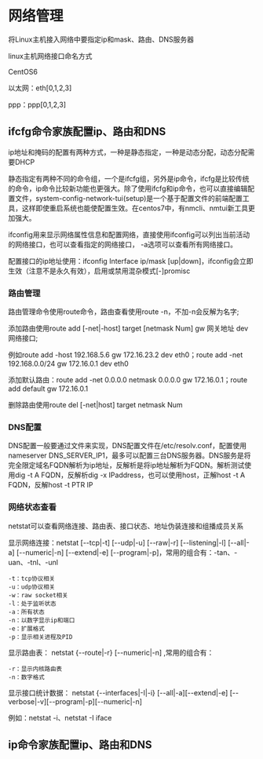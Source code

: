 # 网络管理

将Linux主机接入网络中要指定ip和mask、路由、DNS服务器

linux主机网络接口命名方式

CentOS6

以太网：eth[0,1,2,3]

ppp：ppp[0,1,2,3]

## ifcfg命令家族配置ip、路由和DNS

ip地址和掩码的配置有两种方式，一种是静态指定，一种是动态分配，动态分配需要DHCP

静态指定有两种不同的命令组，一个是ifcfg组，另外是ip命令，ifcfg是比较传统的命令，ip命令比较新功能也更强大。除了使用ifcfg和ip命令，也可以直接编辑配置文件，system-config-network-tui(setup)是一个基于配置文件的前端配置工具，这样即使重启系统也能使配置生效。在centos7中，有nmcli、nmtui新工具更加强大。

ifconfig用来显示网络属性信息和配置网络，直接使用ifconfig可以列出当前活动的网络接口，也可以查看指定的网络接口， -a选项可以查看所有网络接口。

配置接口的ip地址使用：ifconfig Interface ip/mask [up|down]，ifconfig会立即生效（注意不是永久有效），启用或禁用混杂模式[-]promisc

### 路由管理

路由管理命令使用route命令，路由查看使用route -n，不加-n会反解为名字;

添加路由使用route add [-net|-host] target [netmask Num] gw 网关地址 dev 网络接口;

例如route add -host 192.168.5.6 gw 172.16.23.2 dev eth0；route add -net  192.168.0.0/24 gw 172.16.0.1 dev eth0

添加默认路由：route add -net 0.0.0.0 netmask 0.0.0.0 gw 172.16.0.1；route add default gw 172.16.0.1

删除路由使用route del [-net|host] target netmask Num

### DNS配置

DNS配置一般要通过文件来实现，DNS配置文件在/etc/resolv.conf，配置使用nameserver DNS_SERVER_IP1，最多可以配置三台DNS服务器。DNS服务是将完全限定域名FQDN解析为ip地址，反解析是将ip地址解析为FQDN。解析测试使用dig -t A FQDN，反解析dig -x IPaddress，也可以使用host，正解host -t A FQDN，反解host -t PTR IP

### 网络状态查看

netstat可以查看网络连接、路由表、接口状态、地址伪装连接和组播成员关系

显示网络连接：netstat [--tcp|-t] \[--udp|-u] [--raw|-r] \[--listening|-l] [--all|-a] \[--numeric|-n] [--extend|-e] \[--program|-p]，常用的组合有：-tan、-uan、-tnl、-unl

```
-t：tcp协议相关
-u：udp协议相关
-w：raw socket相关
-l：处于监听状态
-a：所有状态
-n：以数字显示ip和端口
-e：扩展格式
-p：显示相关进程及PID
```

显示路由表：   netstat {--route|-r} \[--numeric|-n] ,常用的组合有：

```
-r：显示内核路由表
-n：数字格式
```

显示接口统计数据：  netstat  {--interfaces|-I|-i} [--all|-a]\[--extend|-e]   [--verbose|-v]\[--program|-p][--numeric|-n]

例如：netstat -i、netstat -I iface

## ip命令家族配置ip、路由和DNS

